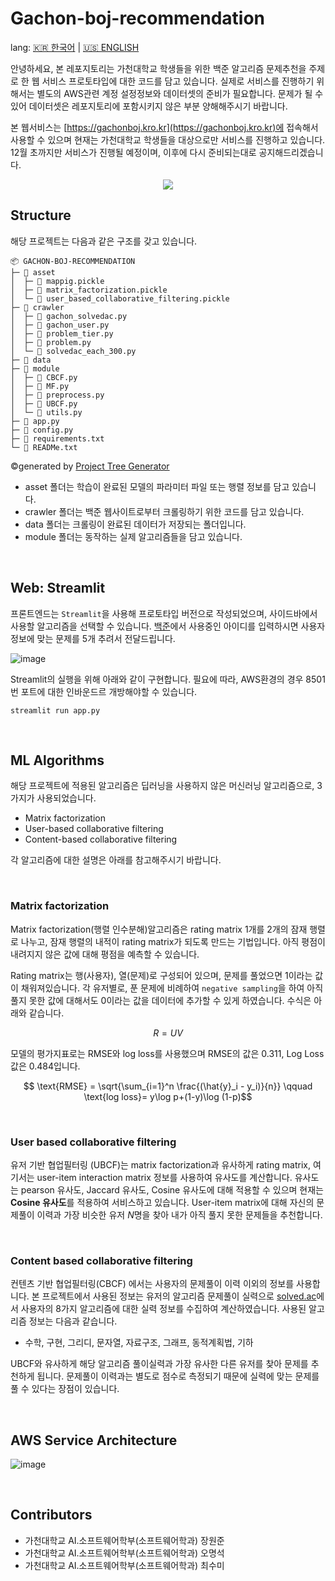 # Gachon-boj-recommendation

lang: [🇰🇷 한국어](https://github.com/Orca0917/Gachon-boj-recommendation) | [🇺🇸 ENGLISH](https://github.com/Orca0917/Gachon-boj-recommendation/blob/main/README-us.md)

안녕하세요, 본 레포지토리는 가천대학교 학생들을 위한 백준 알고리즘 문제추천을 주제로 한 웹 서비스 프로토타입에 대한 코드를 담고 있습니다. 실제로 서비스를 진행하기 위해서는 별도의 AWS관련 계정 설정정보와 데이터셋의 준비가 필요합니다. 문제가 될 수 있어 데이터셋은 레포지토리에 포함시키지 않은 부분 양해해주시기 바랍니다.

본 웹서비스는 [https://gachonboj.kro.kr](https://gachonboj.kro.kr)에 접속해서 사용할 수 있으며 현재는 가천대학교 학생들을 대상으로만 서비스를 진행하고 있습니다. 12월 초까지만 서비스가 진행될 예정이며, 이후에 다시 준비되는대로 공지해드리겠습니다.

<p align="center">
<img src="https://github.com/Orca0917/Gachon-boj-recommendation/assets/91870042/09f42896-a21f-4d80-bfdc-af547d455c2e" />
</p>



## Structure

해당 프로젝트는 다음과 같은 구조를 갖고 있습니다.
```
📦 GACHON-BOJ-RECOMMENDATION
├─ 📂 asset
│  ├─ 📄 mappig.pickle
│  ├─ 📄 matrix_factorization.pickle
│  └─ 📄 user_based_collaborative_filtering.pickle
├─ 📂 crawler
│  ├─ 📜 gachon_solvedac.py
│  ├─ 📜 gachon_user.py
│  ├─ 📜 problem_tier.py
│  ├─ 📜 problem.py
│  └─ 📜 solvedac_each_300.py
├─ 📂 data
├─ 📂 module
│  ├─ 📜 CBCF.py
│  ├─ 📜 MF.py
│  ├─ 📜 preprocess.py
│  ├─ 📜 UBCF.py
│  └─ 📜 utils.py
├─ 📜 app.py
├─ 📜 config.py
├─ 📄 requirements.txt
└─ 📄 READMe.txt
```
©generated by [Project Tree Generator](https://woochanleee.github.io/project-tree-generator)


- asset 폴더는 학습이 완료된 모델의 파라미터 파일 또는 행렬 정보를 담고 있습니다.
- crawler 폴더는 백준 웹사이트로부터 크롤링하기 위한 코드를 담고 있습니다.
- data 폴더는 크롤링이 완료된 데이터가 저장되는 폴더입니다.
- module 폴더는 동작하는 실제 알고리즘들을 담고 있습니다.

<br>

## Web: Streamlit
프론트엔드는 `Streamlit`을 사용해 프로토타입 버전으로 작성되었으며, 사이드바에서 사용할 알고리즘을 선택할 수 있습니다. [백준](https://noj.am)에서 사용중인 아이디를 입력하시면 사용자 정보에 맞는 문제를 5개 추려서 전달드립니다.

![image](https://github.com/Orca0917/Gachon-boj-recommendation/assets/91870042/5393dbc0-bfd6-4343-a8d5-cbf57fa0b147)

Streamlit의 실행을 위해 아래와 같이 구현합니다. 필요에 따라, AWS환경의 경우 8501번 포트에 대한 인바운드르 개방해야할 수 있습니다.

```absh
streamlit run app.py
```

<br>


## ML Algorithms

해당 프로젝트에 적용된 알고리즘은 딥러닝을 사용하지 않은 머신러닝 알고리즘으로, 3가지가 사용되었습니다.

- Matrix factorization
- User-based collaborative filtering
- Content-based collaborative filtering

각 알고리즘에 대한 설명은 아래를 참고해주시기 바랍니다.

<br>

### Matrix factorization
Matrix factorization(행렬 인수분해)알고리즘은 rating matrix 1개를 2개의 잠재 행렬로 나누고, 잠재 행렬의 내적이 rating matrix가 되도록 만드는 기법입니다. 아직 평점이 내려지지 않은 값에 대해 평점을 예측할 수 있습니다.

Rating matrix는 행(사용자), 열(문제)로 구성되어 있으며, 문제를 풀었으면 1이라는 값이 채워져있습니다. 각 유저별로, 푼 문제에 비례하여 `negative sampling`을 하여 아직 풀지 못한 값에 대해서도 0이라는 값을 데이터에 추가할 수 있게 하였습니다. 수식은 아래와 같습니다.

$$
R = UV
$$

모델의 평가지표로는 RMSE와 log loss를 사용했으며 RMSE의 값은 0.311, Log Loss 값은 0.484입니다.

$$ \text{RMSE} = \sqrt{\sum_{i=1}^n \frac{(\hat{y}_i - y_i)}{n}} \qquad \text{log loss}= y\log p+(1-y)\log (1-p)$$

<br>

### User based collaborative filtering

유저 기반 협업필터링 (UBCF)는 matrix factorization과 유사하게 rating matrix, 여기서는 user-item interaction matrix 정보를 사용하여 유사도를 계산합니다. 유사도는 pearson 유사도, Jaccard 유사도, Cosine 유사도에 대해 적용할 수 있으며 현재는 **Cosine 유사도**를 적용하여 서비스하고 있습니다. User-item matrix에 대해 자신의 문제풀이 이력과 가장 비슷한 유저 $N$명을 찾아 내가 아직 풀지 못한 문제들을 추천합니다.

<br>

### Content based collaborative filtering

컨텐츠 기반 협업필터링(CBCF) 에서는 사용자의 문제풀이 이력 이외의 정보를 사용합니다. 본 프로젝트에서 사용된 정보는 유저의 알고리즘 문제풀이 실력으로 [solved.ac](https://solved.ac)에서 사용자의 8가지 알고리즘에 대한 실력 정보를 수집하여 계산하였습니다. 사용된 알고리즘 정보는 다음과 같습니다.

- 수학, 구현, 그리디, 문자열, 자료구조, 그래프, 동적계획법, 기하

UBCF와 유사하게 해당 알고리즘 풀이실력과 가장 유사한 다른 유저를 찾아 문제를 추천하게 됩니다. 문제풀이 이력과는 별도로 점수로 측정되기 때문에 실력에 맞는 문제를 풀 수 있다는 장점이 있습니다.

<br>

## AWS Service Architecture

![image](https://github.com/Orca0917/Gachon-boj-recommendation/assets/91870042/323357b0-998d-45d2-b8e8-baa8ae26ccd8)

<br>

## Contributors

- 가천대학교 AI.소프트웨어학부(소프트웨어학과) 장원준
- 가천대학교 AI.소프트웨어학부(소프트웨어학과) 오명석
- 가천대학교 AI.소프트웨어학부(소프트웨어학과) 최수미
